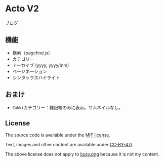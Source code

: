 # Acto V2

ブログ

## 機能

- 検索（pagefind.js）
- カテゴリー
- アーカイブ (yyyy, yyyy/mm)
- ページネーション
- シンタックスハイライト

## おまけ

- `Zakki`カテゴリー：雑記帳のみに表示。サムネイルなし。

## License

The source code is available under the [MIT license](https://github.com/opera7133/acto-v2).

Text, images and other content are available under [CC-BY-4.0](https://creativecommons.org/licenses/by/4.0/deed).

The above license does not apply to [busy.png](https://github.com/opera7133/acto-v2/tree/main/public/busy.png) because it is not my content.
